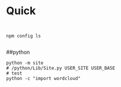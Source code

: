 # Quick
## 

```shell

npm config ls


```

##python

```shell
python -m site
# /python/Lib/Site.py USER_SITE USER_BASE
# test 
python -c "import wordcloud"

```
